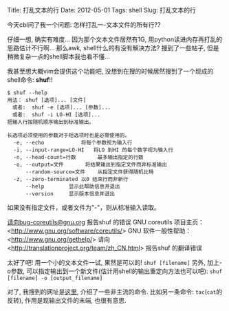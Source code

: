 Title: 打乱文本的行
Date: 2012-05-01
Tags: shell
Slug: 打乱文本的行

今天cbl问了我一个问题: 怎样打乱一-文本文件的所有行??

仔细一想, 确实有难度... 因为那个文本文件居然有1G, 用python读进内存再打乱的思路估计不行啊... 那么awk, shell什么的有没有解决方法? 搜到了一些帖子, 但是稍微复杂一点的shell脚本我也看不懂...

我甚至想大概vim会提供这个功能吧, 没想到在搜的时候居然搜到了一个现成的shell命令: **shuf**!!

    $ shuf --help
    用法： shuf [选项]... [文件]
    　或者:  shuf -e [选项]... [参数]...
    　或者:  shuf -i LO-HI [选项]...
    把输入行按随机顺序输出到标准输出。
        
    长选项必须使用的参数对于短选项时也是必需使用的。
      -e, --echo			将每个参数视为输入行
      -i, --input-range=LO-HI	将LO 到HI 的每个数字视为输入行
      -n, --head-count=行数		最多输出指定的行数
      -o, --output=文件		将结果输出到指定文件而非标准输出
          --random-source=文件	从指定文件获得随机比特
      -z, --zero-terminated	以0 结束行而非新行
          --help		显示此帮助信息并退出
          --version		显示版本信息并退出
	
如果没有指定文件，或者文件为"-"，则从标准输入读取。
	
[请向bug-coreutils@gnu.org](mailto:请向bug-coreutils@gnu.org) 报告shuf 的错误
GNU coreutils 项目主页：<<http://www.gnu.org/software/coreutils/>>
GNU 软件一般性帮助：<<http://www.gnu.org/gethelp/>>
请向<<http://translationproject.org/team/zh_CN.html>> 报告shuf 的翻译错误

太好了吧! 用一个小的文本文件一试, 果然是可以的! 
`shuf [filename]`
另外, 加上-o参数, 可以指定输出到一个新文件(估计用shell的输出重定向方法也可以吧):
`shuf [filename] -o [output_filename]`

对了, 我搜到的网址是[这里](http://os.51cto.com/art/201103/246525.htm), 介绍了一些非主流的命令. 比如另一条命令: `tac`(`cat`的反转), 作用是现输出文件的末端, 也很有意思.


